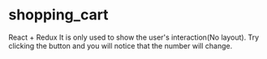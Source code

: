 # shopping_cart
React + Redux 
It is only used to show the user's interaction(No layout). Try clicking the button and you will notice that the number will change.
